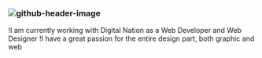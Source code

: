 ### ![github-header-image](https://github.com/JohnGeo123/JohnGeo123/assets/122558205/cd40e4ac-9331-4a19-afef-8405743c9064)
!I am currently working with Digital Nation as a Web Developer and Web Designer
!I have a great passion for the entire design part, both graphic and web

